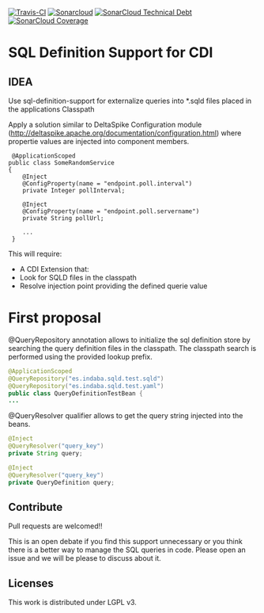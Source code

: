 [![Travis-CI](https://travis-ci.org/IndabaConsultores/sql-definition-support-cdi.svg?branch=master)](https://travis-ci.org/IndabaConsultores/sql-definition-support-cdi) [![Sonarcloud](https://sonarcloud.io/api/badges/gate?key=es.indaba:sql-definition-support-cdi)](https://sonarcloud.io/dashboard?id=es.indaba:sql-definition-support-cdi) [![SonarCloud Technical Debt](https://sonarcloud.io/api/badges/measure?key=es.indaba:sql-definition-support-cdi&metric=sqale_debt_ratio)](https://sonarcloud.io/dashboard?id=es.indaba:sql-definition-support-cdi) [![SonarCloud Coverage](https://sonarcloud.io/api/badges/measure?key=es.indaba:sql-definition-support-cdi&metric=coverage)](https://sonarcloud.io/dashboard?id=es.indaba:sql-definition-support-cdi)

# SQL Definition Support for CDI

## IDEA

 Use sql-definition-support for externalize queries into *.sqld files placed in the applications Classpath
 
 Apply a solution similar to DeltaSpike Configuration module (http://deltaspike.apache.org/documentation/configuration.html) where propertie values are injected into component members. 
 
```
 @ApplicationScoped
public class SomeRandomService
{
    @Inject
    @ConfigProperty(name = "endpoint.poll.interval")
    private Integer pollInterval;

    @Inject
    @ConfigProperty(name = "endpoint.poll.servername")
    private String pollUrl;

    ...
 }
 ```
 
 This will require:
 
  - A CDI Extension that: 
   - Look for SQLD files in the classpath
   - Resolve injection point providing the defined querie value
   
# First proposal

@QueryRepository annotation allows to initialize the sql definition store by searching the query definition files in the classpath. The classpath search is performed using the provided lookup prefix.

```java
@ApplicationScoped
@QueryRepository("es.indaba.sqld.test.sqld")
@QueryRepository("es.indaba.sqld.test.yaml")
public class QueryDefinitionTestBean {
...
```

@QueryResolver qualifier allows to get the query string injected into the beans. 

```java
@Inject
@QueryResolver("query_key")
private String query;

@Inject
@QueryResolver("query_key")
private QueryDefinition query;
```

## Contribute
Pull requests are welcomed!!

This is an open debate if you find this support unnecessary or you think there is a better way to manage the SQL queries in code. Please open an issue and we will be please to discuss about it. 

## Licenses
This work is distributed under LGPL v3.
